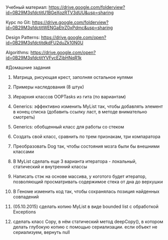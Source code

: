 Учебный материал: https://drive.google.com/folderview?id=0B29M3sfdctitU1BGeXozRTV3dUU&usp=sharing


Курс по Git:  https://drive.google.com/folderview?id=0B29M3sfdctitWENGaEtrZ0xPdmc&usp=sharing

Design Patterns: https://drive.google.com/open?id=0B29M3sfdctitdkdFU2duZk10N0U

Algorithms: https://drive.google.com/open?id=0B29M3sfdctitYVFycEZjbHNqR1k


#Домашние задания

1) Матрица, рисующая крест, заполняя остальное нулями

2) Примеры наследования (8 штук)

3) Иерархия классов OOPTasks из гита (по вариантам)

4) Generics: эффективно изменить MyList так, чтобы добавлять элемент в конец списка (добавить ссылку ласт, в методе внимательно смотреть)

5) Generics: обобщенный класс для работы со стеком

6) Создать свой класс, сравнить по трем признакам, три компаратора

7) Преобразовать Dog так, чтобы состояния мозга были бы внешними классами

8) В MyList сделать еще 3 варианта итератора - локальный, статический и внутренний классы

9) Написать стэк на основе массива, у коготого будет итератор, позволяющий просматривать содержимое стека от дна до верхушки

10) В Геноме изменить код так, чтобы сохранялась позиция найденных совпадений

11) (05.10.2015) сделать копию MyList в виде bounded list с обработкой Exceptions

12) сделать класс Copy, в нём статический метод deepCopy(), в котором делать глубокую копию с помощью сериализации.
если объект не сериализуем, вернуть null
